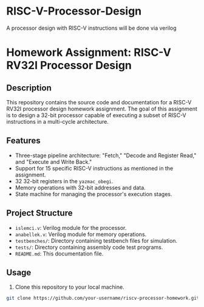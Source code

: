 # RISC-V-Processor-Design
A processor design with RISC-V instructions will be done via verilog

# Homework Assignment: RISC-V RV32I Processor Design

## Description

This repository contains the source code and documentation for a RISC-V RV32I processor design homework assignment. The goal of this assignment is to design a 32-bit processor capable of executing a subset of RISC-V instructions in a multi-cycle architecture.

## Features

- Three-stage pipeline architecture: "Fetch," "Decode and Register Read," and "Execute and Write Back."
- Support for 15 specific RISC-V instructions as mentioned in the assignment.
- 32 32-bit registers in the `yazmac_obegi`.
- Memory operations with 32-bit addresses and data.
- State machine for managing the processor's execution stages.

## Project Structure

- `islemci.v`: Verilog module for the processor.
- `anabellek.v`: Verilog module for memory operations.
- `testbenches/`: Directory containing testbench files for simulation.
- `tests/`: Directory containing assembly code test programs.
- `README.md`: This documentation file.

## Usage

1. Clone this repository to your local machine.

```bash
git clone https://github.com/your-username/riscv-processor-homework.git
